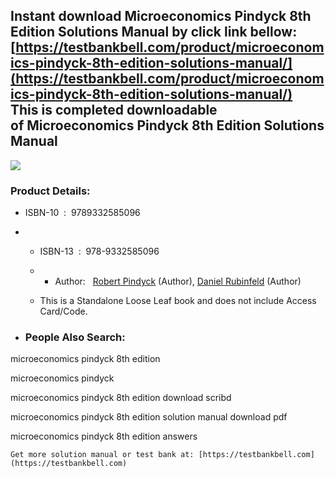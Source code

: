 Instant download **Microeconomics Pindyck 8th Edition Solutions Manual** by click link bellow:  
[https://testbankbell.com/product/microeconomics-pindyck-8th-edition-solutions-manual/](https://testbankbell.com/product/microeconomics-pindyck-8th-edition-solutions-manual/)  
This is completed downloadable of Microeconomics Pindyck 8th Edition Solutions Manual
-------------------------------------------------------------------------------------


![](https://testbankbell.com/wp-content/uploads/2023/05/microeconomics-pindyck-rubinfeld-8th-sm.jpg)
### Product Details:


* ISBN-10 ‏ : ‎ 9789332585096
* * ISBN-13 ‏ : ‎ 978-9332585096
  * * Author:   [Robert Pindyck](https://www.amazon.com/s/ref=dp_byline_sr_book_1?ie=UTF8&field-author=Robert+Pindyck&text=Robert+Pindyck&sort=relevancerank&search-alias=books) (Author), [Daniel Rubinfeld](https://www.amazon.com/Daniel-Rubinfeld/e/B00GGR6IES/ref=dp_byline_cont_book_2) (Author)
   
  * This is a Standalone Loose Leaf book and does not include Access Card/Code.
 
* ### People Also Search:

microeconomics pindyck 8th edition

microeconomics pindyck

microeconomics pindyck 8th edition download scribd

microeconomics pindyck 8th edition solution manual download pdf

microeconomics pindyck 8th edition answers


    Get more solution manual or test bank at: [https://testbankbell.com](https://testbankbell.com)
